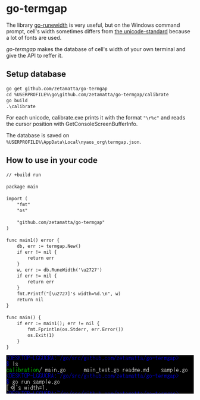 go-termgap
==========

The library [go-runewidth](https://github.com/mattn/go-runewidth) is very 
useful, but on the Windows command prompt,
cell's width sometimes differs from 
[the unicode-standard](https://unicode.org/Public/12.1.0/ucd/EastAsianWidth.txt)
because a lot of fonts are used.

*go-termgap* makes the database of cell's width of your own terminal 
and give the API to reffer it.

Setup database
--------------

    go get github.com/zetamatta/go-termgap
    cd %USERPROFILE%\go\github.com/zetamatta/go-termgap/calibrate
    go build
    .\calibrate

For each unicode, calibrate.exe prints it with the format `"\r%c"` 
and reads the cursor position with GetConsoleScreenBufferInfo.

The database is saved on  `%USERPROFILE%\AppData\Local\nyaos_org\termgap.json`.

How to use in your code
-----------------------

    // +build run

    package main

    import (
        "fmt"
        "os"

        "github.com/zetamatta/go-termgap"
    )

    func main1() error {
        db, err := termgap.New()
        if err != nil {
            return err
        }
        w, err := db.RuneWidth('\u2727')
        if err != nil {
            return err
        }
        fmt.Printf("[\u2727]'s width=%d.\n", w)
        return nil
    }

    func main() {
        if err := main1(); err != nil {
            fmt.Fprintln(os.Stderr, err.Error())
            os.Exit(1)
        }
    }

<img src="./sample.png" />
